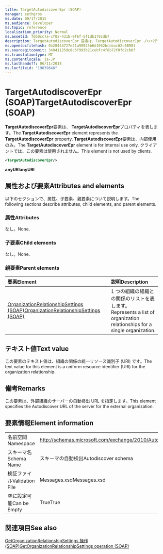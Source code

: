 ```yaml
---
title: TargetAutodiscoverEpr (SOAP)
manager: sethgros
ms.date: 09/17/2015
ms.audience: Developer
ms.topic: reference
localization_priority: Normal
ms.assetid: fdb9cc7a-cf0a-431b-9f6f-5f1db1792db7
description: TargetAutodiscoverEpr 要素は、TargetAutodiscoverEpr プロパティを表します。 TargetAutodiscoverEpr 要素は、内部使用のみ。 クライアントでは、この要素は使用されません。
ms.openlocfilehash: 0b28444727e21a98925b6d1062bcbbac62c68981
ms.sourcegitcommit: 34041125dc8c5f993b21cebfc4f8b72f0fd2cb6f
ms.translationtype: MT
ms.contentlocale: ja-JP
ms.lasthandoff: 06/11/2018
ms.locfileid: "19839646"
---
```

# <a name="targetautodiscoverepr-soap"></a><span data-ttu-id="8286b-105">TargetAutodiscoverEpr (SOAP)</span><span class="sxs-lookup"><span data-stu-id="8286b-105">TargetAutodiscoverEpr (SOAP)</span></span>

<span data-ttu-id="8286b-106">**TargetAutodiscoverEpr**要素は、 **TargetAutodiscoverEpr**プロパティを表します。</span><span class="sxs-lookup"><span data-stu-id="8286b-106">The **TargetAutodiscoverEpr** element represents the **TargetAutodiscoverEpr** property.</span></span> <span data-ttu-id="8286b-107">**TargetAutodiscoverEpr**要素は、内部使用のみ。</span><span class="sxs-lookup"><span data-stu-id="8286b-107">The **TargetAutodiscoverEpr** element is for internal use only.</span></span> <span data-ttu-id="8286b-108">クライアントでは、この要素は使用されません。</span><span class="sxs-lookup"><span data-stu-id="8286b-108">This element is not used by clients.</span></span> 
  
```XML
<TargetAutodiscoverEpr/>
```

 <span data-ttu-id="8286b-109">**anyURI**</span><span class="sxs-lookup"><span data-stu-id="8286b-109">**anyURI**</span></span>
## <a name="attributes-and-elements"></a><span data-ttu-id="8286b-110">属性および要素</span><span class="sxs-lookup"><span data-stu-id="8286b-110">Attributes and elements</span></span>

<span data-ttu-id="8286b-111">以下のセクションで、属性、子要素、親要素について説明します。</span><span class="sxs-lookup"><span data-stu-id="8286b-111">The following sections describe attributes, child elements, and parent elements.</span></span>
  
### <a name="attributes"></a><span data-ttu-id="8286b-112">属性</span><span class="sxs-lookup"><span data-stu-id="8286b-112">Attributes</span></span>

<span data-ttu-id="8286b-113">なし。</span><span class="sxs-lookup"><span data-stu-id="8286b-113">None.</span></span>
  
### <a name="child-elements"></a><span data-ttu-id="8286b-114">子要素</span><span class="sxs-lookup"><span data-stu-id="8286b-114">Child elements</span></span>

<span data-ttu-id="8286b-115">なし。</span><span class="sxs-lookup"><span data-stu-id="8286b-115">None.</span></span>
  
### <a name="parent-elements"></a><span data-ttu-id="8286b-116">親要素</span><span class="sxs-lookup"><span data-stu-id="8286b-116">Parent elements</span></span>

|<span data-ttu-id="8286b-117">**要素**</span><span class="sxs-lookup"><span data-stu-id="8286b-117">**Element**</span></span>|<span data-ttu-id="8286b-118">**説明**</span><span class="sxs-lookup"><span data-stu-id="8286b-118">**Description**</span></span>|
|:-----|:-----|
|[<span data-ttu-id="8286b-119">OrganizationRelationshipSettings (SOAP)</span><span class="sxs-lookup"><span data-stu-id="8286b-119">OrganizationRelationshipSettings (SOAP)</span></span>](organizationrelationshipsettings-soap.md) <br/> |<span data-ttu-id="8286b-120">1 つの組織の組織との関係のリストを表します。</span><span class="sxs-lookup"><span data-stu-id="8286b-120">Represents a list of organization relationships for a single organization.</span></span>  <br/> |
   
## <a name="text-value"></a><span data-ttu-id="8286b-121">テキスト値</span><span class="sxs-lookup"><span data-stu-id="8286b-121">Text value</span></span>

<span data-ttu-id="8286b-122">この要素のテキスト値は、組織の関係の統一リソース識別子 (URI) です。</span><span class="sxs-lookup"><span data-stu-id="8286b-122">The text value for this element is a uniform resource identifier (URI) for the organization relationship.</span></span>
  
## <a name="remarks"></a><span data-ttu-id="8286b-123">備考</span><span class="sxs-lookup"><span data-stu-id="8286b-123">Remarks</span></span>

<span data-ttu-id="8286b-124">この要素は、外部組織のサーバーの自動検出 URL を指定します。</span><span class="sxs-lookup"><span data-stu-id="8286b-124">This element specifies the Autodiscover URL of the server for the external organization.</span></span> 
  
## <a name="element-information"></a><span data-ttu-id="8286b-125">要素情報</span><span class="sxs-lookup"><span data-stu-id="8286b-125">Element information</span></span>

|||
|:-----|:-----|
|<span data-ttu-id="8286b-126">名前空間</span><span class="sxs-lookup"><span data-stu-id="8286b-126">Namespace</span></span>  <br/> |http://schemas.microsoft.com/exchange/2010/Autodiscover  <br/> |
|<span data-ttu-id="8286b-127">スキーマ名</span><span class="sxs-lookup"><span data-stu-id="8286b-127">Schema Name</span></span>  <br/> |<span data-ttu-id="8286b-128">スキーマの自動検出</span><span class="sxs-lookup"><span data-stu-id="8286b-128">Autodiscover schema</span></span>  <br/> |
|<span data-ttu-id="8286b-129">検証ファイル</span><span class="sxs-lookup"><span data-stu-id="8286b-129">Validation File</span></span>  <br/> |<span data-ttu-id="8286b-130">Messages.xsd</span><span class="sxs-lookup"><span data-stu-id="8286b-130">Messages.xsd</span></span>  <br/> |
|<span data-ttu-id="8286b-131">空に設定可能</span><span class="sxs-lookup"><span data-stu-id="8286b-131">Can be Empty</span></span>  <br/> |<span data-ttu-id="8286b-132">True</span><span class="sxs-lookup"><span data-stu-id="8286b-132">True</span></span>  <br/> |
   
## <a name="see-also"></a><span data-ttu-id="8286b-133">関連項目</span><span class="sxs-lookup"><span data-stu-id="8286b-133">See also</span></span>



[<span data-ttu-id="8286b-134">GetOrganizationRelationshipSettings 操作 (SOAP)</span><span class="sxs-lookup"><span data-stu-id="8286b-134">GetOrganizationRelationshipSettings operation (SOAP)</span></span>](getorganizationrelationshipsettings-operation-soap.md)

